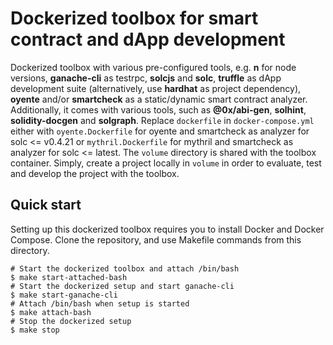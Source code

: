 # Dockerized toolbox for smart contract and dApp development

Dockerized toolbox with various pre-configured tools, e.g. **n** for node versions, **ganache-cli** as testrpc, **solcjs** and **solc**, **truffle** as dApp development suite (alternatively, use **hardhat** as project dependency), **oyente** and/or **smartcheck** as a static/dynamic smart contract analyzer. Additionally, it comes with various tools, such as **@0x/abi-gen**, **solhint**, **solidity-docgen** and **solgraph**.
Replace `dockerfile` in `docker-compose.yml` either with `oyente.Dockerfile` for oyente and smartcheck as analyzer for solc <= v0.4.21 or `mythril.Dockerfile` for mythril and smartcheck as analyzer for solc <= latest. The `volume` directory is shared with the toolbox container. Simply, create a project locally in `volume` in order to evaluate, test and develop the project with the toolbox.

## Quick start

Setting up this dockerized toolbox requires you to install Docker and Docker Compose. Clone the repository, and use Makefile commands from this directory.

```
# Start the dockerized toolbox and attach /bin/bash
$ make start-attached-bash
# Start the dockerized setup and start ganache-cli
$ make start-ganache-cli
# Attach /bin/bash when setup is started
$ make attach-bash
# Stop the dockerized setup
$ make stop
```
